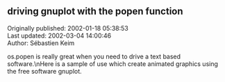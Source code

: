 ## driving gnuplot with the popen function  
Originally published: 2002-01-18 05:38:53  
Last updated: 2002-03-04 14:00:46  
Author: Sébastien Keim  
  
os.popen is really great when you need to drive a text based software.\nHere is a sample of use which create animated graphics using the free software gnuplot.